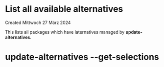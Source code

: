 # List all available alternatives
Created Mittwoch 27 März 2024

This lists all packages which have laternatives managed by **update-alternatives**.

# update-alternatives --get-selections

